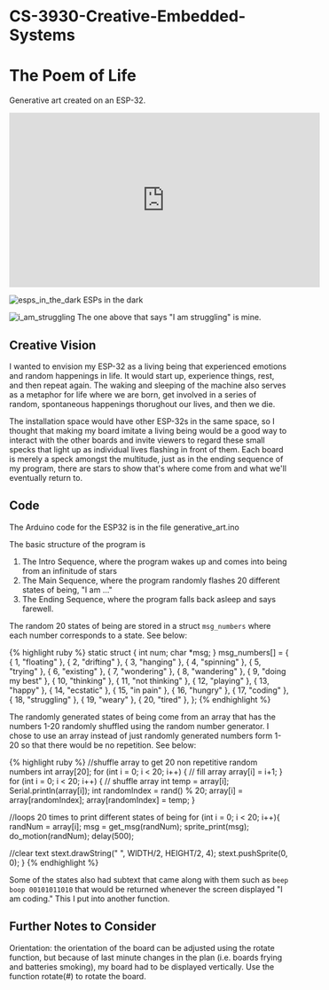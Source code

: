 # CS-3930-Creative-Embedded-Systems

# The Poem of Life
Generative art created on an ESP-32.

<iframe width="560" height="315" src="https://www.youtube.com/embed/4seEMUTgprs" title="YouTube video player" frameborder="0" allow="accelerometer; autoplay; clipboard-write; encrypted-media; gyroscope; picture-in-picture; web-share" allowfullscreen></iframe>

![esps_in_the_dark](/MeMakey/assets/esps_in_the_dark.jpeg)
ESPs in the dark

![i_am_struggling](/Pictures/i_am_struggling.jpeg)
The one above that says "I am struggling" is mine.

## Creative Vision
I wanted to envision my ESP-32 as a living being that experienced emotions and random happenings in life. It would start up, experience things, rest, and then repeat again. The waking and sleeping of the machine also serves as a metaphor for life where we are born, get involved in a series of random, spontaneous happenings thorughout our lives, and then we die.

The installation space would have other ESP-32s in the same space, so I thought that making my board imitate a living being would be a good way to interact with the other boards and invite viewers to regard these small specks that light up as individual lives flashing in front of them. Each board is merely a speck amongst the multitude, just as in the ending sequence of my program, there are stars to show that's where come from and what we'll eventually return to.

## Code
The Arduino code for the ESP32 is in the file generative_art.ino

The basic structure of the program is 
1. The Intro Sequence, where the program wakes up and comes into being from an infinitude of stars
2. The Main Sequence, where the program randomly flashes 20 different states of being, "I am ..."
3. The Ending Sequence, where the program falls back asleep and says farewell.

The random 20 states of being are stored in a struct `msg_numbers` where each number corresponds to a state. See below:

{% highlight ruby %}
static struct {
  int num; 
  char *msg;
} msg_numbers[] = {
	{ 1, "floating" },
	{ 2, "drifting" },
	{ 3, "hanging" },
	{ 4, "spinning" },
	{ 5, "trying" },
	{ 6, "existing" },
	{ 7, "wondering" },
	{ 8, "wandering" },
	{ 9, "doing my best" },
	{ 10, "thinking" },
	{ 11, "not thinking" },
	{ 12, "playing" },
	{ 13, "happy" },
	{ 14, "ecstatic" },
	{ 15, "in pain" },
  { 16, "hungry" },
  { 17, "coding" },
  { 18, "struggling" },
  { 19, "weary" },
  { 20, "tired" },
};
{% endhighlight %}

The randomly generated states of being come from an array that has the numbers 1-20 randomly shuffled using the random number generator. I chose to use an array instead of just randomly generated numbers form 1-20 so that there would be no repetition. See below:


{% highlight ruby %}
//shuffle array to get 20 non repetitive random numbers
int array[20];
for (int i = 0; i < 20; i++) {     // fill array
  array[i] = i+1;
}
for (int i = 0; i < 20; i++) {    // shuffle array
  int temp = array[i];
  Serial.println(array[i]);
  int randomIndex = rand() % 20;
  array[i] = array[randomIndex];
  array[randomIndex] = temp;
}

//loops 20 times to print different states of being
for (int i = 0; i < 20; i++){
  randNum = array[i];
  msg = get_msg(randNum);
  sprite_print(msg);
  do_motion(randNum);
  delay(500);

  //clear text
  stext.drawString("                                           ", WIDTH/2, HEIGHT/2, 4);
  stext.pushSprite(0, 0);
}
{% endhighlight %}

Some of the states also had subtext that came along with them such as `beep boop 00101011010` that would be returned whenever the screen displayed "I am coding." This I put into another function.

## Further Notes to Consider
Orientation: the orientation of the board can be adjusted using the rotate function, but because of last minute changes in the plan (i.e. boards frying and batteries smoking), my board had to be displayed vertically. Use the function rotate(#) to rotate the board.

<!-- You’ll find this post in your `_posts` directory. Go ahead and edit it and re-build the site to see your changes. You can rebuild the site in many different ways, but the most common way is to run `jekyll serve`, which launches a web server and auto-regenerates your site when a file is updated.

Jekyll requires blog post files to be named according to the following format:

`YEAR-MONTH-DAY-title.MARKUP`

Where `YEAR` is a four-digit number, `MONTH` and `DAY` are both two-digit numbers, and `MARKUP` is the file extension representing the format used in the file. After that, include the necessary front matter. Take a look at the source for this post to get an idea about how it works.

Jekyll also offers powerful support for code snippets:

{% highlight ruby %}
def print_hi(name)
  puts "Hi, #{name}"
end
print_hi('Tom')
#=> prints 'Hi, Tom' to STDOUT.
{% endhighlight %}

Check out the [Jekyll docs][jekyll-docs] for more info on how to get the most out of Jekyll. File all bugs/feature requests at [Jekyll’s GitHub repo][jekyll-gh]. If you have questions, you can ask them on [Jekyll Talk][jekyll-talk].

[jekyll-docs]: https://jekyllrb.com/docs/home
[jekyll-gh]:   https://github.com/jekyll/jekyll
[jekyll-talk]: https://talk.jekyllrb.com/ -->
